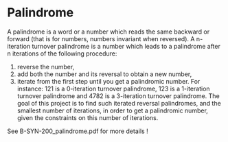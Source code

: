 # Palindrome

A palindrome is a word or a number which reads the same backward or forward (that is for numbers, numbers invariant when reversed).
A n-iteration turnover palindrome is a number which leads to a palindrome after n iterations of the following
procedure:
1. reverse the number,
2. add both the number and its reversal to obtain a new number,
3. iterate from the first step until you get a palindromic number.
For instance:
121 is a 0-iteration turnover palindrome,
123 is a 1-iteration turnover palindrome and
4782 is a 3-iteration turnover palindrome.
The goal of this project is to find such iterated reversal palindromes, and the smallest number of iterations,
in order to get a palindromic number, given the constraints on this number of iterations.

See B-SYN-200_palindrome.pdf for more details !
